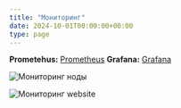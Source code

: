 ```yaml
---
title: "Мониторинг"
date: 2024-10-01T00:00:00+00:00
type: page
---
```


**Prometehus:** [Prometheus](https://prometheus.e-petko.dev/targets)
**Grafana:** [Grafana](https://grafana.e-petko.dev/dashboards)

![Мониторинг ноды](/metric-diag.png)



![Мониторинг website](/metrics-site.png)